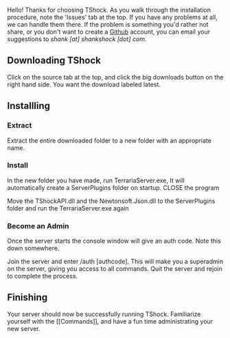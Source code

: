 Hello! Thanks for choosing TShock. As you walk through the installation procedure, note the 'Issues' tab at the top. If you have any problems at all, we can handle them there. If the problem is something you'd rather not share, or you don't want to create a [Github](http://github.com/) account, you can email your suggestions to _shank [at] shankshock [dot] com_.

## Downloading TShock
Click on the source tab at the top, and click the big downloads button on the right hand side. You want the download labeled latest.

## Installling
### Extract
Extract the entire downloaded folder to a new folder with an appropriate name.

### Install
In the new folder you have made, run TerrariaServer.exe, It will automatically create a ServerPlugins folder on startup.
CLOSE the program

Move the TShockAPI.dll and the Newtonsoft.Json.dll to the ServerPlugins folder and run the TerrariaServer.exe again

### Become an Admin

Once the server starts the console window will give an auth code. Note this down somewhere.

Join the server and enter /auth [authcode]. This will make you a superadmin on the server, giving you access to all commands. Quit the server and rejoin to complete the process.

## Finishing
Your server should now be successfully running TShock. Familiarize yourself with the [[Commands]], and have a fun time administrating your new server.